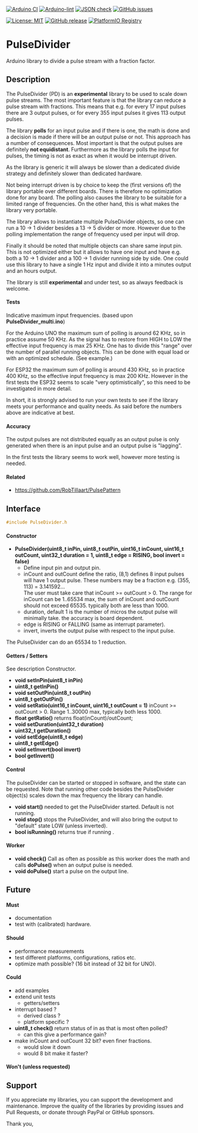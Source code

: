 
[![Arduino CI](https://github.com/RobTillaart/PulseDivider/workflows/Arduino%20CI/badge.svg)](https://github.com/marketplace/actions/arduino_ci)
[![Arduino-lint](https://github.com/RobTillaart/PulseDivider/actions/workflows/arduino-lint.yml/badge.svg)](https://github.com/RobTillaart/PulseDivider/actions/workflows/arduino-lint.yml)
[![JSON check](https://github.com/RobTillaart/PulseDivider/actions/workflows/jsoncheck.yml/badge.svg)](https://github.com/RobTillaart/PulseDivider/actions/workflows/jsoncheck.yml)
[![GitHub issues](https://img.shields.io/github/issues/RobTillaart/PulseDivider.svg)](https://github.com/RobTillaart/PulseDivider/issues)

[![License: MIT](https://img.shields.io/badge/license-MIT-green.svg)](https://github.com/RobTillaart/PulseDivider/blob/master/LICENSE)
[![GitHub release](https://img.shields.io/github/release/RobTillaart/PulseDivider.svg?maxAge=3600)](https://github.com/RobTillaart/PulseDivider/releases)
[![PlatformIO Registry](https://badges.registry.platformio.org/packages/robtillaart/library/PulseDivider.svg)](https://registry.platformio.org/libraries/robtillaart/PulseDivider)


# PulseDivider

Arduino library to divide a pulse stream with a fraction factor.


## Description

The PulseDivider (PD) is an **experimental** library to be used to scale down pulse streams.
The most important feature is that the library can reduce a pulse stream with fractions.
This means that e.g. for every 17 input pulses there are 3 output pulses,
or for every 355 input pulses it gives 113 output pulses.

The library **polls** for an input pulse and if there is one, the math is done and a decision 
is made if there will be an output pulse or not. This approach has a number of consequences.
Most important is that the output pulses are definitely **not equidistant**.
Furthermore as the library polls the input for pulses, the timing is not as exact as 
when it would be interrupt driven.

As the library is generic it will always be slower than a dedicated divide strategy and
definitely slower than dedicated hardware.

Not being interrupt driven is by choice to keep the (first versions of) the library portable
over different boards. There is therefore no optimization done for any board.
The polling also causes the library to be suitable for a limited range of frequencies.
On the other hand, this is what makes the library very portable.

The library allows to instantiate multiple PulseDivider objects, so one can run a 10 -> 1 
divider besides a 13 -> 5 divider or more. 
However due to the polling implementation the range of frequency used per input will drop.

Finally it should be noted that multiple objects can share same input pin.
This is not optimized either but it allows to have one input and have e.g. both a 10 -> 1 
divider and a 100 -> 1 divider running side by side.
One could use this library to have a single 1 Hz input and divide it into a minutes
output and an hours output.

The library is still **experimental** and under test, so as always feedback is welcome. 


#### Tests

Indicative maximum input frequencies.
(based upon **PulseDivider_multi.ino**)

For the Arduino UNO the maximum sum of polling is around 62 KHz, so in practice 
assume 50 KHz. As the signal has to restore from HIGH to LOW the 
effective input frequency is max 25 KHz.
One has to divide this "range" over the number of parallel running objects. 
This can be done with equal load or with an optimized schedule.
(See example.)

For ESP32 the maximum sum of polling is around 430 KHz, so in practice 400 KHz, 
so the effective input frequency is max 200 KHz. 
However in the first tests the ESP32 seems to scale "very optimistically", so 
this need to be investigated in more detail.

In short, it is strongly advised to run your own tests to see if the library
meets your performance and quality needs. 
As said before the numbers above are indicative at best.


#### Accuracy

The output pulses are not distributed equally as an output pulse is only
generated when there is an input pulse and an output pulse is "lagging".

In the first tests the library seems to work well, however more testing is needed. 


#### Related

- https://github.com/RobTillaart/PulsePattern


## Interface

```cpp
#include PulseDivider.h
```


#### Constructor

- **PulseDivider(uint8_t inPin, uint8_t outPin, uint16_t inCount, uint16_t outCount, uint32_t duration = 1, uint8_t edge = RISING, bool invert = false)**
  - Define input pin and output pin.
  - inCount and outCount define the ratio, (8,1) defines 8 input pulses will have 1 output pulse.
    These numbers may be a fraction e.g. (355, 113) = 3.141592...  
    The user must take care that inCount >= outCount > 0.
    The range for inCount can be 1..65534 max, the sum of inCount and outCount should not exceed 65535.
    typically both are less than 1000.
  - duration, default 1 is the number of micros the output pulse will minimally take. 
    the accuracy is board dependent. 
  - edge is RISING or FALLING (same as interrupt parameter).
  - invert, inverts the output pulse with respect to the input pulse.

The PulseDivider can do an 65534 to 1 reduction.


#### Getters / Setters

See description Constructor.

- **void  setInPin(uint8_t inPin)**
- **uint8_t getInPin()**
- **void  setOutPin(uint8_t outPin)**
- **uint8_t getOutPin()**
- **void setRatio(uint16_t inCount, uint16_t outCount = 1)** inCount >= outCount > 0.
Range 1..30000 max, typically both less 1000.
- **float getRatio()** returns float(inCount)/outCount;
- **void setDuration(uint32_t duration)**
- **uint32_t getDuration()**
- **void setEdge(uint8_t edge)**
- **uint8_t getEdge()**
- **void setInvert(bool invert)**
- **bool getInvert()**


#### Control

The pulseDivider can be started or stopped in software,
and the state can be requested.
Note that running other code besides the PulseDivider object(s)
scales down the max frequency the library can handle.

- **void start()** needed to get the PulseDIvider started.
Default is not running.
- **void stop()** stops the PulseDivider, and will also bring the
output to "default" state LOW (unless inverted).
- **bool isRunning()** returns true if running .


#### Worker

- **void check()** Call as often as possible as this worker does the
math and calls **doPulse()** when an output pulse is needed. 
- **void doPulse()** start a pulse on the output line.


## Future

#### Must

- documentation
- test with (calibrated) hardware.


#### Should

- performance measurements
- test different platforms, configurations, ratios etc.
- optimize math possible? (16 bit instead of 32 bit for UNO).


#### Could

- add examples
- extend unit tests
  - getters/setters
- interrupt based ?
  - derived class ?
  - platform specific ?
- **uint8_t check()** return status of in as that is most often polled?
  - can this give a performance gain?
- make inCount and outCount 32 bit? even finer fractions.
  - would slow it down
  - would 8 bit make it faster?


#### Won't (unless requested)



## Support

If you appreciate my libraries, you can support the development and maintenance.
Improve the quality of the libraries by providing issues and Pull Requests, or
donate through PayPal or GitHub sponsors.

Thank you,




